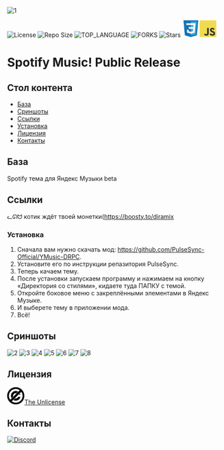 ![1](https://github.com/Diramix/Spotify-Music/assets/79011730/36cf0146-6397-4ca0-8dfe-0c8d7077d62a)

![License](https://img.shields.io/github/license/Diramix/Spotify-Music.svg?style=for-the-badge) ![Repo Size](https://img.shields.io/github/languages/code-size/Diramix/Spotify-Music.svg?style=for-the-badge) ![TOP_LANGUAGE](https://img.shields.io/github/languages/top/Diramix/Spotify-Music.svg?style=for-the-badge) ![FORKS](https://img.shields.io/github/forks/Diramix/Spotify-Music.svg?style=for-the-badge&social) ![Stars](https://img.shields.io/github/stars/Diramix/Spotify-Music.svg?style=for-the-badge)
<a href="https://developer.mozilla.org/en-US/docs/Web/CSS"><img src="https://raw.githubusercontent.com/devicons/devicon/master/icons/css3/css3-original.svg" height="40px" width="40px" /></a><a href="https://developer.mozilla.org/en-US/docs/Web/JavaScript"><img src="https://raw.githubusercontent.com/devicons/devicon/master/icons/javascript/javascript-original.svg" height="40px" width="40px" /></a>
    
# Spotify Music! Public Release

## Стол контента
- [База](#База)
- [Сриншоты](#Сриншоты)
- [Ссылки](#Ссылки)
- [Установка](#Установка)
- [Лицензия](#Лицензия)
- [Контакты](#Контакты)

## База
Spotify тема для Яндекс Музыки beta

## Ссылки
ᓚᘏᗢ котик ждёт твоей монетки(https://boosty.to/diramix

### Установка
1. Сначала вам нужно скачать мод: https://github.com/PulseSync-Official/YMusic-DRPC.
2. Установите его по инструкции репазитория PulseSync.
3. Теперь качаем тему.
4. После установки запускаем программу и нажимаем на кнопку «Директория со стилями», кидаете туда ПАПКУ с темой.
5. Откройте боковое меню с закреплёнными элементами в Яндекс Музыке.
6. И выберете тему в приложении мода.
7. Всё!

## Сриншоты
![2](https://github.com/Diramix/Spotify-Music/assets/79011730/77b4e12b-e3ee-4539-b3e4-6ae8029cd021)
![3](https://github.com/Diramix/Spotify-Music/assets/79011730/6557b94c-9764-4588-a082-5e02acc26fb8)
![4](https://github.com/Diramix/Spotify-Music/assets/79011730/06dfcb24-82bd-4ba6-b924-374a7e93076f)
![5](https://github.com/Diramix/Spotify-Music/assets/79011730/86db0450-2193-4aaa-8aa5-3a257c42c941)
![6](https://github.com/Diramix/Spotify-Music/assets/79011730/6f3236be-bbed-4537-b4f5-c573899259eb)
![7](https://github.com/Diramix/Spotify-Music/assets/79011730/6da2b2f6-3155-4e21-b745-a13e1391e7c1)
![8](https://github.com/Diramix/Spotify-Music/assets/79011730/7d972431-93c0-45da-b403-39a77f52b702)

## Лицензия
<a href="https://choosealicense.com/licenses/unlicense/"><img src="https://raw.githubusercontent.com/johnturner4004/readme-generator/master/src/components/assets/images/unlicense.svg" height=40 />The Unlicense</a>

## Контакты
[![Discord](https://img.shields.io/badge/Discord-%237289DA.svg?logo=discord&logoColor=white)](https://discord.gg/ky6bcdy7KA)

